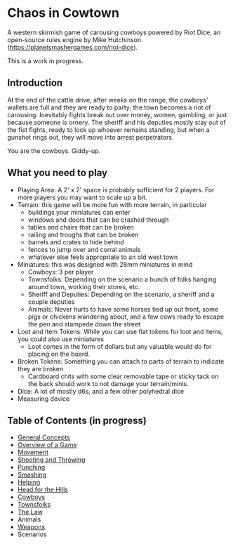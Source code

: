 # Chaos in Cowtown

A western skirmish game of carousing cowboys powered by Riot Dice, an open-source rules engine by Mike Hutchinson (https://planetsmashergames.com/riot-dice).

This is a work in progress.

## Introduction

At the end of the cattle drive, after weeks on the range, the cowboys' wallets are full and they are ready to party; the town becomes a riot of carousing. Inevitably fights break out over money, women, gambling, or just because someone is ornery. The sheriff and his deputies mostly stay out of the fist fights, ready to lock up whoever remains standing, but when a gunshot rings out, they will move into arrest perpetrators.

You are the cowboys. Giddy-up.


## What you need to play

- Playing Area: A 2' x 2' space is probably sufficient for 2 players. For more players you may want to scale up a bit.
- Terrain: this game will be more fun with more terrain, in particular
  - buildings your miniatures can enter
  - windows and doors that can be crashed through
  - tables and chairs that can be broken
  - railing and troughs that can be broken
  - barrels and crates to hide behind
  - fences to jump over and corral animals
  - whatever else feels appropriate to an old west town
- Miniatures: this was designed with 28mm miniatures in mind
  - Cowboys: 3 per player
  - Townsfolks: Depending on the scenario a bunch of folks hanging around town, working their stores, etc.
  - Sheriff and Deputies: Depending on the scenario, a sheriff and a couple deputies
  - Animals: Never hurts to have some horses tied up out front, some pigs or chickens wandering about, and a few cows ready to escape the pen and stampede down the street
- Loot and Item Tokens: While you can use flat tokens for loot and items, you could also use miniatures
  - Loot comes in the form of dollars but any valuable would do for placing on the board.
- Broken Tokens: Something you can attach to parts of terrain to indicate they are broken
  - Cardboard chits with some clear removable tape or sticky tack on the back should work to not damage your terrain/minis.
- Dice: A lot of mostly d6s, and a few other polyhedral dice
- Measuring device

## Table of Contents (in progress)

- [General Concepts](./general.md)
- [Overview of a Game](./overview.md)
- [Movement](./movement.md)
- [Shooting and Throwing](./shooting.md)
- [Punching](./punching.md)
- [Smashing](./smashing.md)
- [Helping](./help.md)
- [Head for the Hills](./head-for-the-hills.md)
- [Cowboys](./cowboys.md)
- [Townsfolks](./townsfolk.md)
- [The Law](./the-law.md)
- Animals
- [Weapons](./weapons.md)
- Scenarios
